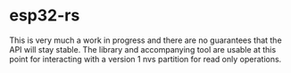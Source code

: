 # esp32-rs

This is very much a work in progress and there are no guarantees that the API will stay stable. The library and accompanying tool are usable at this point for interacting with a version 1 nvs partition for read only operations.